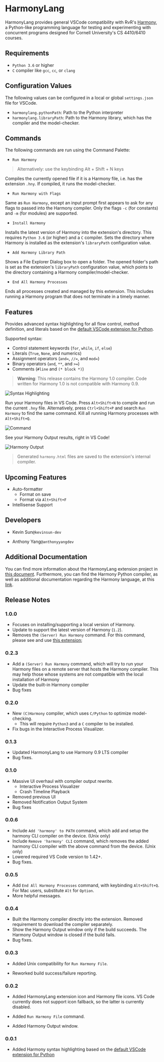 # HarmonyLang

HarmonyLang provides general VSCode compatibility with RvR's [Harmony](http://harmony.cs.cornell.edu), a Python-like programming language for testing and experimenting with concurrent programs designed for Cornell University's CS 4410/6410 courses.

## Requirements

- `Python 3.6` or higher
- `C` compiler like `gcc`, `cc`, or `clang`

## Configuration Values

The following values can be configured in a local or global `settings.json` file for VSCode.

- `harmonylang.pythonPath`: Path to the Python interpreter
- `harmonylang.libraryPath`: Path to the Harmony library, which has the compiler and the model-checker.

## Commands

The following commands are run using the Command Palette:

- `Run Harmony`

> Alternatively: use the keybinding Alt + Shift + N keys

Compiles the currently opened file if it is a Harmony file, i.e. has the extension `.hny`. If compiled, it runs the model-checker.

- `Run Harmony with Flags`

Same as `Run Harmony`, except an input prompt first appears to ask for any flags to passed into the Harmony compiler. Only the flags `-c` (for constants) and `-m` (for modules) are supported.

- `Install Harmony`

Installs the latest version of Harmony into the extension's directory. This requires `Python 3.6` (or higher) and a `C` compiler. Sets the directory where Harmony is installed as the extension's `libraryPath` configuration value.

- `Add Harmony Library Path`

Shows a File Explorer Dialog box to open a folder. The opened folder's path is set as the extension's `libraryPath` configuration value, which points to the directory containing a Harmony compiler/model-checker.

- `End All Harmony Processes`

Ends all processes created and managed by this extension. This includes running a Harmony program that does not terminate in a timely manner.

## Features

Provides advanced syntax highlighting for all flow control, method definition, and literals based on the [default VSCode extension for Python](https://github.com/microsoft/vscode).

Supported syntax:

- Control statement keywords (`for`, `while`, `if`, `else`)
- Literals (`True`, `None`, and numerics)
- Assignment operators (`and=`, `//=`, and `mod=`)
- Binary operators (`and`, `**`, and `>=`)
- Comments (`#line` and `(* block *)`)

> **Warning**: This release contains the Harmony 1.0 compiler. Code written for Harmony 1.0 is not compatible with Harmony 0.9.

![Syntax Highlighting](images/syntax-example.png)

Run your Harmony files in VS Code. Press `Alt+Shift+N` to compile and run the current `.hny` file. Alternatively, press `Ctrl+Shift+P` and search `Run Harmony` to find the same command. Kill all running Harmony processes with `Alt+Shift+Q`.

![Command](images/command-example.png)

See your Harmony Output results, right in VS Code!

![Harmony Output](images/build-example.jpg)

> Generated `harmony.html` files are saved to the extension's internal compiler.

## Upcoming Features

- Auto-formatter
  - Format on save
  - Format via `Alt+Shift+F`
- Intellisense Support

## Developers

- Kevin Sun`@kevinsun-dev`

- Anthony Yang`@anthonyyangdev`

## Additional Documentation

You can find more information about the HarmonyLang extension project in [this document](https://docs.google.com/document/d/16pO-tNLfNebIAuqb_vy_z0dJyIFX_Nb-xYDXRfMqOfE/edit?usp=sharing). Furthermore, you can find the Harmony Python compiler, as well as additional documentation regarding the Harmony language, at this [link](http://harmony.cs.cornell.edu).

## Release Notes

### 1.0.0

- Focuses on installing/supporting a local version of Harmony.
- Update to support the latest version of Harmony (`1.2`).
- Removes the `(Server) Run Harmony` command. For this command, please see and use [this extension](https://marketplace.visualstudio.com/items?itemName=kevinsun-dev-cornell.harmonylang-lite);

### 0.2.3

- Add a `(Server) Run Harmony` command, which will try to run your Harmony files on a remote server that hosts the Harmony compiler. This may help those whose systems are not compatible with the local installation of Harmony
- Update the built-in Harmony compiler
- Bug fixes

### 0.2.0

- New `(C)Harmony` compiler, which uses `C/Python` to optimize model-checking.
  - This will require `Python3` and a `C` compiler to be installed.
- Fix bugs in the Interactive Process Visualizer.

### 0.1.3

- Updated HarmonyLang to use Harmony 0.9 LTS compiler
- Bug fixes.

### 0.1.0

- Massive UI overhaul with compiler output rewrite.
  - Interactive Process Visualizer
  - Crash Timeline Playback
- Removed previous UI
- Removed Notification Output System
- Bug fixes

### 0.0.6

- Include `Add 'harmony' to PATH` command, which add and setup the harmony CLI compiler on the device. (Unix only)
- Include `Remove 'harmony' CLI` command, which removes the added harmony CLI compiler with the above command from the device. (Unix only)
- Lowered required VS Code version to 1.42+.
- Bug fixes.

### 0.0.5

- Add `End All Harmony Processes` command, with keybinding `Alt+Shift+Q`. For Mac users, substitute `Alt` for `Option`.
- More helpful messages.

### 0.0.4

- Built the Harmony compiler directly into the extension. Removed requirement to download the compiler separately.
- Show the Harmony Output window only if the build succeeds. The Harmony Output window is closed if the build fails.
- Bug fixes.

### 0.0.3

- Added Unix compatibility for `Run Harmony File`.

- Reworked build success/failure reporting.

### 0.0.2

- Added HarmonyLang extension icon and Harmony file icons. VS Code currently does not support icon fallback, so the latter is currently disabled.

- Added `Run Harmony File` command.

- Added Harmony Output window.

### 0.0.1

- Added Harmony syntax highlighting based on the [default VSCode extension for Python](https://github.com/microsoft/vscode)
